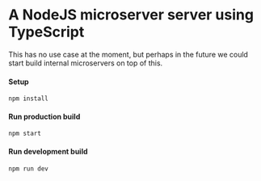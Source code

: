 # A NodeJS microserver server using TypeScript
This has no use case at the moment, but perhaps in the future we could start build internal microservers on top of this.

#### Setup
`npm install`

#### Run production build
`npm start`

#### Run development build
`npm run dev`